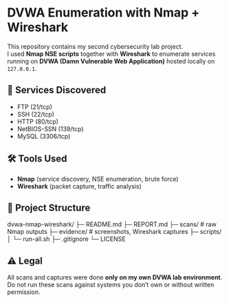 # DVWA Enumeration with Nmap + Wireshark

This repository contains my second cybersecurity lab project.  
I used **Nmap NSE scripts** together with **Wireshark** to enumerate services running on **DVWA (Damn Vulnerable Web Application)** hosted locally on `127.0.0.1`.  

## 🔎 Services Discovered
- FTP (21/tcp)
- SSH (22/tcp)
- HTTP (80/tcp)
- NetBIOS-SSN (139/tcp)
- MySQL (3306/tcp)

## 🛠 Tools Used
- **Nmap** (service discovery, NSE enumeration, brute force)
- **Wireshark** (packet capture, traffic analysis)

## 📂 Project Structure
dvwa-nmap-wireshark/
├─ README.md
├─ REPORT.md
├─ scans/ # raw Nmap outputs
├─ evidence/ # screenshots, Wireshark captures
├─ scripts/
│ └─ run-all.sh
├─ .gitignore
└─ LICENSE

## ⚠️ Legal
All scans and captures were done **only on my own DVWA lab environment**.  
Do not run these scans against systems you don’t own or without written permission.
